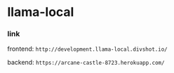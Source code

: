 # llama-local

### link

frontend: ```http://development.llama-local.divshot.io/ ```

backend: ```https://arcane-castle-8723.herokuapp.com/```
